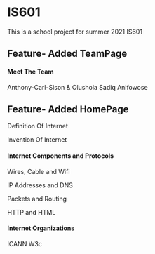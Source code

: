 # IS601
This is a school project for summer 2021 IS601


## Feature- Added TeamPage
#### Meet The Team
Anthony-Carl-Sison & Olushola Sadiq Anifowose


## Feature- Added HomePage
Definition Of Internet

Invention Of Internet

#### Internet Components and Protocols
Wires, Cable and Wifi

IP Addresses and DNS

Packets and Routing

HTTP and HTML

#### Internet Organizations
ICANN
W3c

